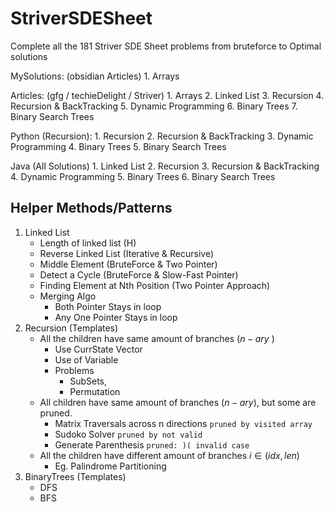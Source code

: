 # StriverSDESheet
Complete all the 181 Striver SDE Sheet problems from bruteforce to Optimal solutions


MySolutions: (obsidian Articles)
	1. Arrays
	
Articles: (gfg / techieDelight / Striver)
	1. Arrays
	2. Linked List
	3. Recursion 
	4. Recursion & BackTracking
	5. Dynamic Programming
	6. Binary Trees 
	7. Binary Search Trees


Python (Recursion):
	1. Recursion
	2. Recursion & BackTracking
	3. Dynamic Programming
	4. Binary Trees
	5. Binary Search Trees

Java (All Solutions)
	1. Linked List
	2. Recursion
	3. Recursion & BackTracking
	4. Dynamic Programming
	5. Binary Trees
	6. Binary Search Trees

## Helper Methods/Patterns
1. Linked List 
	- Length of linked list (H)
	- Reverse Linked List (Iterative & Recursive)
	- Middle Element (BruteForce & Two Pointer)
	- Detect a Cycle (BruteForce & Slow-Fast Pointer)
	- Finding Element at Nth Position (Two Pointer Approach)
	- Merging Algo
		- Both Pointer Stays in loop
		- Any One Pointer Stays in loop
2. Recursion (Templates)	  
	- All the children have same amount of branches ($n-ary$ )
		- Use CurrState Vector
		- Use of Variable
		- Problems
			- SubSets, 
			- Permutation
	- All children have same amount of branches ($n-ary$), but some are pruned.
		- Matrix Traversals across n directions `pruned by visited array` 
		- Sudoko Solver `pruned by not valid`
		- Generate Parenthesis `pruned: )( invalid case`
	- All the children have different amount of branches $i \in (idx, len)$ 
		- Eg. Palindrome Partitioning
3. BinaryTrees (Templates)
	- DFS
	- BFS
		